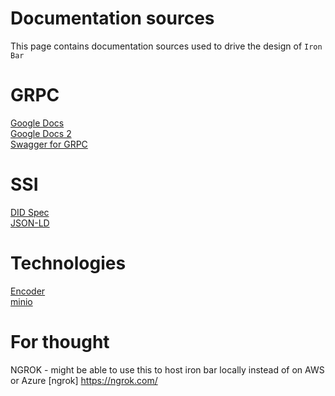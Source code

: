# Documentation sources
This page contains documentation sources used to drive the design of `Iron Bar`

# GRPC
[Google Docs](https://protobuf.dev/getting-started/csharptutorial/)  
[Google Docs 2](https://developers.google.com/protocol-buffers/docs/reference/csharp-generated)  
[Swagger for GRPC](https://learn.microsoft.com/en-us/aspnet/core/grpc/json-transcoding-openapi?view=aspnetcore-8.0)  

# SSI
[DID Spec](https://www.w3.org/TR/did-core/)  
[JSON-LD](https://json-ld.org/)  

# Technologies
[Encoder](https://www.nuget.org/packages/SimpleBase/)  
[minio](https://github.com/minio/minio-dotnet)  

# For thought
NGROK - might be able to use this to host iron bar locally instead of on AWS or Azure
[ngrok] https://ngrok.com/ 